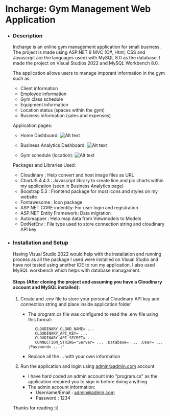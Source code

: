 # Incharge: Gym Management Web Application

- ### Description
  Incharge is an online gym management application for small business. The project is made using ASP.NET 8 MVC (C#, Html, CSS and Javascript are the languages used) with
  MySQL 8.0 as the database. I made the project on Visual Studios 2022 and MySQL Workbench 8.0.
  
  The application allows users to manage imporant information in the gym such as:
    - Client information
    - Employee information
    - Gym class schedule
    - Equipment information
    - Location status (spaces within the gym)
    - Business information (sales and expenses)

  Application pages:
  - Home Dashboard:
  ![Alt text](https://res.cloudinary.com/dmmlhlebe/image/upload/v1724133083/home-dash_mk5rxc.png)

  - Business Analytics Dashboard:
  ![Alt text](https://res.cloudinary.com/dmmlhlebe/image/upload/v1724133082/analytics_juijbm.png)

  - Gym schedule (location):
  ![Alt text](https://res.cloudinary.com/dmmlhlebe/image/upload/v1724133028/gymschedule-location_jrhooa.png)

  Packages and Libraries Used:
  - Cloudinary : Help convert and host image files as URL
  - ChartJS 4.4.3 : Javascript library to create line and pic charts within my application (seen in Business Analytics page)
  - Boostrap 5.3 : Frontend package for most icons and styles on my website
  - Fontawesome : Icon package
  - ASP.NET CORE indentity: For user login and registration
  - ASP.NET Entity Framework: Data migration
  - Automapper : Help map data from Viewmodels to Models
  - DotNetEnv : File type used to store connection string and cloudinary API key
  
- ### Installation and Setup
  Having Visual Studio 2022 would help with the installation and running process as all the package I used were installed on Visual Studio and have not
  tested using another IDE to run my application. I also used MySQL workbench which helps with database managament.

  #### Steps (After cloning the project and assuming you have a Cloudinary account and MySQL installed):
  1. Create and .env file to store your personal Cloudinary API key and connection string and place inside application folder
       - The program.cs file was configured to read the .env file using this format:
         
                CLOUDINARY_CLOUD_NAME= ... 
                CLOUDINARY_API_KEY= ...
                CLOUDINARY_API_SECRET= ... 
                CONNECTION_STRING="Server= ... ;Database= ... ;User= ... ;Password= ...;"
         
      - Replace all the ... with your own information

  2. Run the application and login using admin@admin.com account
      - I have hard coded an admin account into "program.cs" as the application required you to sign in before doing anything
      - The admin account information:
          - Username/Email : admin@admin.com
          - Password : 1234

  Thanks for reading :))
  
